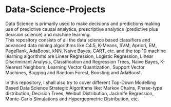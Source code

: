 # Data-Science-Projects
Data Science is primarily used to make decisions and predictions making use of predictive causal analytics, prescriptive analytics (predictive plus decision science) and machine learning.  
This repository consists of all the data science based classifiers and advanced data mining algorithms like C4.5, K-Means, SVM, Apriori, EM, PageRank, AdaBoost, kNN, Naïve Bayes, CART, etc. and the top 10 machine learning algorithms are Linear Regression, Logistic Regression, Linear Discriminant Analysis, Classification and Regression Trees, Naive Bayes, K-Nearest Neighbors, Learning Vector Quantization,  Support Vector Machines, Bagging and Random Forest, Boosting and AdaBoost.

In this repository, I shall also try to cover different Top-Down Modelling Based Data Science Strategic Algorithms like: Markov Chains, Phase-type distribution, Decision Trees, Weibull Distribution, Jacknife Regression, Monte-Carlo Simulations and Hypergeometric Distribution, etc.
